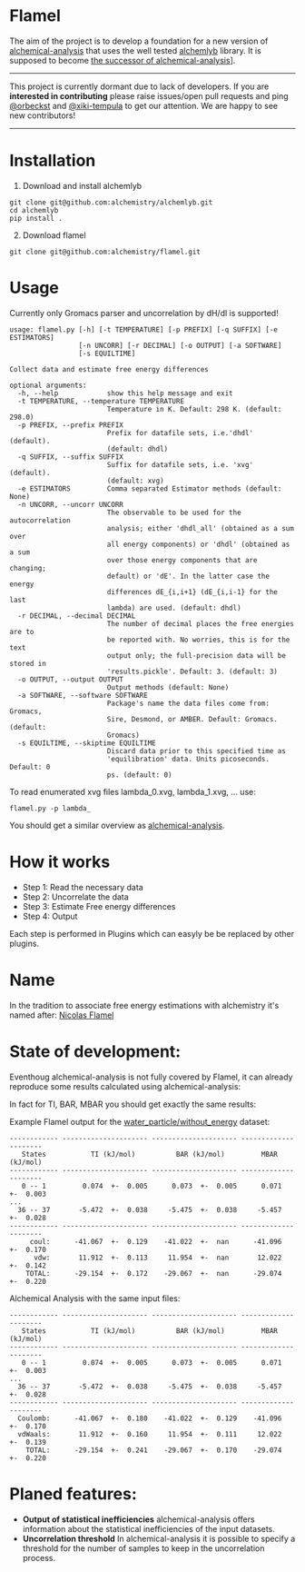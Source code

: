 # Flamel

The aim of the project is to develop a foundation for a new version of [alchemical-analysis](https://github.com/MobleyLab/alchemical-analysis)
that uses the well tested [alchemlyb](https://github.com/alchemistry/alchemlyb) library. It is supposed to become [the successor of alchemical-analysis](https://github.com/alchemistry/alchemlyb/wiki/Roadmap#librarify-alchemical-analysis-functionality)].

----

This project is currently dormant due to lack of developers. If you are **interested in contributing** please raise issues/open pull requests and ping [@orbeckst](https://github.com/orbeckst) and [@xiki-tempula](https://github.com/xiki-tempula) to get our attention. 
We are happy to see new contributors!

----


# Installation
1. Download and install alchemlyb
```shell
git clone git@github.com:alchemistry/alchemlyb.git
cd alchemlyb
pip install .
```
2. Download flamel
```shell
git clone git@github.com:alchemistry/flamel.git
```

# Usage
Currently only Gromacs parser and uncorrelation by dH/dl is supported!
```
usage: flamel.py [-h] [-t TEMPERATURE] [-p PREFIX] [-q SUFFIX] [-e ESTIMATORS]
                 [-n UNCORR] [-r DECIMAL] [-o OUTPUT] [-a SOFTWARE]
                 [-s EQUILTIME]

Collect data and estimate free energy differences

optional arguments:
  -h, --help            show this help message and exit
  -t TEMPERATURE, --temperature TEMPERATURE
                        Temperature in K. Default: 298 K. (default: 298.0)
  -p PREFIX, --prefix PREFIX
                        Prefix for datafile sets, i.e.'dhdl' (default).
                        (default: dhdl)
  -q SUFFIX, --suffix SUFFIX
                        Suffix for datafile sets, i.e. 'xvg' (default).
                        (default: xvg)
  -e ESTIMATORS         Comma separated Estimator methods (default: None)
  -n UNCORR, --uncorr UNCORR
                        The observable to be used for the autocorrelation
                        analysis; either 'dhdl_all' (obtained as a sum over
                        all energy components) or 'dhdl' (obtained as a sum
                        over those energy components that are changing;
                        default) or 'dE'. In the latter case the energy
                        differences dE_{i,i+1} (dE_{i,i-1} for the last
                        lambda) are used. (default: dhdl)
  -r DECIMAL, --decimal DECIMAL
                        The number of decimal places the free energies are to
                        be reported with. No worries, this is for the text
                        output only; the full-precision data will be stored in
                        'results.pickle'. Default: 3. (default: 3)
  -o OUTPUT, --output OUTPUT
                        Output methods (default: None)
  -a SOFTWARE, --software SOFTWARE
                        Package's name the data files come from: Gromacs,
                        Sire, Desmond, or AMBER. Default: Gromacs. (default:
                        Gromacs)
  -s EQUILTIME, --skiptime EQUILTIME
                        Discard data prior to this specified time as
                        'equilibration' data. Units picoseconds. Default: 0
                        ps. (default: 0)
```

To read enumerated xvg files lambda_0.xvg, lambda_1.xvg, ... use: 
```shell
flamel.py -p lambda_
```

You should get a similar overview as [alchemical-analysis](https://github.com/MobleyLab/alchemical-analysis).

# How it works
- Step 1: Read the necessary data
- Step 2: Uncorrelate the data
- Step 3: Estimate Free energy differences
- Step 4: Output

Each step is performed in Plugins which can easyly be be replaced by other plugins. 

# Name
In the tradition to associate free energy estimations with alchemistry it's named after: [Nicolas Flamel](https://en.wikipedia.org/wiki/Nicolas_Flamel)

# State of development:
Eventhoug alchemical-analysis is not fully covered by Flamel, it can already reproduce some results calculated using alchemical-analysis:

In fact for TI, BAR, MBAR you should get exactly the same results:

Example Flamel output for the [water_particle/without_energy](https://github.com/alchemistry/alchemtest/tree/master/src/alchemtest/gmx/water_particle/without_energy) dataset:
``` 
------------ --------------------- --------------------- --------------------- 
   States           TI (kJ/mol)          BAR (kJ/mol)         MBAR (kJ/mol)    
------------ --------------------- --------------------- --------------------- 
   0 -- 1         0.074  +-  0.005      0.073  +-  0.005      0.071  +-  0.003 
...
  36 -- 37       -5.472  +-  0.038     -5.475  +-  0.038     -5.457  +-  0.028 
------------ --------------------- --------------------- --------------------- 
     coul:      -41.067  +-  0.129    -41.022  +-  nan      -41.096  +-  0.170 
      vdw:       11.912  +-  0.113     11.954  +-  nan       12.022  +-  0.142 
    TOTAL:      -29.154  +-  0.172    -29.067  +-  nan      -29.074  +-  0.220 
```

Alchemical Analysis with the same input files:
```
------------ --------------------- --------------------- --------------------- 
   States           TI (kJ/mol)          BAR (kJ/mol)         MBAR (kJ/mol)    
------------ --------------------- --------------------- --------------------- 
   0 -- 1         0.074  +-  0.005      0.073  +-  0.005      0.071  +-  0.003 
...
  36 -- 37       -5.472  +-  0.038     -5.475  +-  0.038     -5.457  +-  0.028 
------------ --------------------- --------------------- --------------------- 
  Coulomb:      -41.067  +-  0.180    -41.022  +-  0.129    -41.096  +-  0.170 
  vdWaals:       11.912  +-  0.160     11.954  +-  0.111     12.022  +-  0.139 
    TOTAL:      -29.154  +-  0.241    -29.067  +-  0.170    -29.074  +-  0.220
```

# Planed features:
- **Output of statistical inefficiencies**
alchemical-analysis offers information about the statistical inefficiencies of the input datasets.
- **Uncorrelation threshold**
In alchemical-analysis it is possible to specify a threshold for the number of samples to keep in the uncorrelation process.
